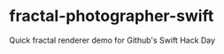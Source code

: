fractal-photographer-swift
==========================

Quick fractal renderer demo for Github's Swift Hack Day
